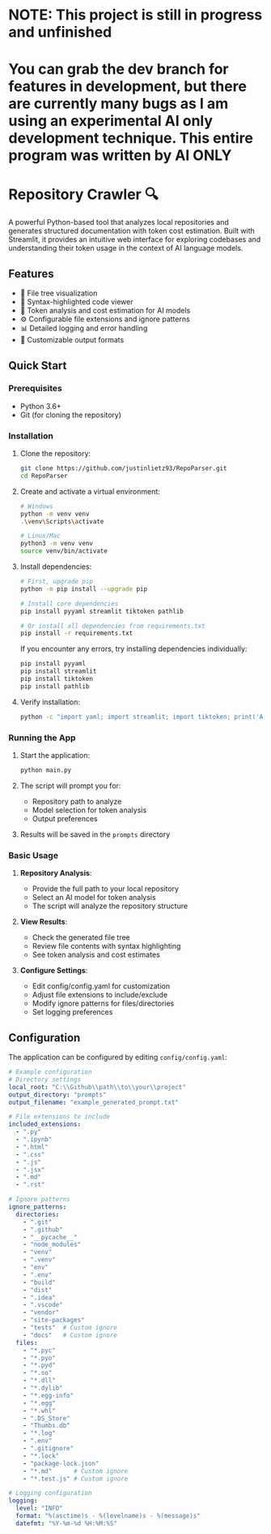 # NOTE: This project is still in progress and unfinished
# You can grab the dev branch for features in development, but there are currently many bugs as I am using an experimental AI only development technique. This entire program was written by AI ONLY

# Repository Crawler 🔍

A powerful Python-based tool that analyzes local repositories and generates structured documentation with token cost estimation. Built with Streamlit, it provides an intuitive web interface for exploring codebases and understanding their token usage in the context of AI language models.

## Features

- 📁 File tree visualization
- 📝 Syntax-highlighted code viewer
- 🔢 Token analysis and cost estimation for AI models
- ⚙️ Configurable file extensions and ignore patterns
- 📊 Detailed logging and error handling
- 💾 Customizable output formats

## Quick Start

### Prerequisites

- Python 3.6+
- Git (for cloning the repository)

### Installation

1. Clone the repository:
   ```bash
   git clone https://github.com/justinlietz93/RepoParser.git
   cd RepoParser
   ```

2. Create and activate a virtual environment:
   ```bash
   # Windows
   python -m venv venv
   .\venv\Scripts\activate

   # Linux/Mac
   python3 -m venv venv
   source venv/bin/activate
   ```

3. Install dependencies:
   ```bash
   # First, upgrade pip
   python -m pip install --upgrade pip

   # Install core dependencies
   pip install pyyaml streamlit tiktoken pathlib

   # Or install all dependencies from requirements.txt
   pip install -r requirements.txt
   ```

   If you encounter any errors, try installing dependencies individually:
   ```bash
   pip install pyyaml
   pip install streamlit
   pip install tiktoken
   pip install pathlib
   ```

4. Verify installation:
   ```bash
   python -c "import yaml; import streamlit; import tiktoken; print('All dependencies installed successfully!')"
   ```

### Running the App

1. Start the application:
   ```bash
   python main.py
   ```

2. The script will prompt you for:
   - Repository path to analyze
   - Model selection for token analysis
   - Output preferences

3. Results will be saved in the `prompts` directory

### Basic Usage

1. **Repository Analysis**:
   - Provide the full path to your local repository
   - Select an AI model for token analysis
   - The script will analyze the repository structure

2. **View Results**:
   - Check the generated file tree
   - Review file contents with syntax highlighting
   - See token analysis and cost estimates

3. **Configure Settings**:
   - Edit config/config.yaml for customization
   - Adjust file extensions to include/exclude
   - Modify ignore patterns for files/directories
   - Set logging preferences

## Configuration

The application can be configured by editing `config/config.yaml`:

```yaml
# Example configuration
# Directory settings
local_root: "C:\\Github\\path\\to\\your\\project"
output_directory: "prompts"
output_filename: "example_generated_prompt.txt"

# File extensions to include
included_extensions:
  - ".py"
  - ".ipynb"
  - ".html"
  - ".css"
  - ".js"
  - ".jsx"
  - ".md"
  - ".rst"

# Ignore patterns
ignore_patterns:
  directories:
    - ".git"
    - ".github"
    - "__pycache__"
    - "node_modules"
    - "venv"
    - ".venv"
    - "env"
    - ".env"
    - "build"
    - "dist"
    - ".idea"
    - ".vscode"
    - "vendor"
    - "site-packages"
    - "tests"  # Custom ignore
    - "docs"   # Custom ignore
  files:
    - "*.pyc"
    - "*.pyo"
    - "*.pyd"
    - "*.so"
    - "*.dll"
    - "*.dylib"
    - "*.egg-info"
    - "*.egg"
    - "*.whl"
    - ".DS_Store"
    - "Thumbs.db"
    - "*.log"
    - ".env"
    - ".gitignore"
    - "*.lock"
    - "package-lock.json"
    - "*.md"      # Custom ignore
    - "*.test.js" # Custom ignore

# Logging configuration
logging:
  level: "INFO"
  format: "%(asctime)s - %(levelname)s - %(message)s"
  datefmt: "%Y-%m-%d %H:%M:%S"

```
